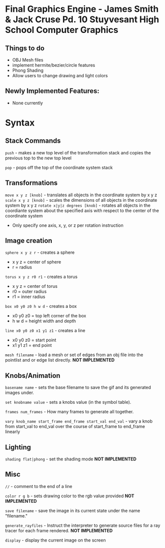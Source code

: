 # Final Graphics Engine - James Smith & Jack Cruse Pd. 10 Stuyvesant High School Computer Graphics

## Things to do
* OBJ Mesh files
* implement hermite/bezier/circle features
* Phong Shading
* Allow users to change drawing and light colors

## Newly Implemented Features:
* None currently


# Syntax

## Stack Commands
`push`	- makes a new top level of the transformation stack and copies the previous top to the new top level

`pop`	- pops off the top of the coordinate system stack

## Transformations
`move x y z [knob]` - translates all objects in the coordinate system by x y z
`scale x y z [knob]`		- scales the dimensions of all objects in the coordinate system by x y z
`rotate x|y|z degrees [knob]`	- rotates all objects in the coordiante system about the specified axis with respect to the center of the coordinate system 
* Only specify one axis, x, y, or z per rotation instruction

## Image creation
`sphere x y z r` - creates a sphere
* x y z = center of sphere
* r = radius

`torus x y z r0 r1` - creates a torus
* x y z = center of torus
* r0 = outer radius
* r1 = inner radius

`box x0 y0 z0 h w d` - creates a box
* x0 y0 z0 = top left corner of the box
* h w d = height width and depth

`line x0 y0 z0 x1 y1 z1` - creates a line
* x0 y0 z0 = start point
* x1 y1 z1 = end point

`mesh filename` - load a mesh or set of edges from an obj file into the pointlist and or edge list directly. **NOT IMPLEMENTED**

## Knobs/Animation
`basename name` - sets the base filename to save the gif and its generated images under.

`set knobname value` - sets a knobs value (in the symbol table).

`frames num_frames`	- How many frames to generate all together.

`vary knob_name start_frame end_frame start_val end_val` - vary a knob from start_val to end_val over the course of start_frame to end_frame linearly

## Lighting
`shading flat|phong` - set the shading mode **NOT IMPLEMENTED**

## Misc
`//` - comment to the end of a line

`color r g b` - sets drawing color to the rgb value provided **NOT IMPLEMENTED**

`save filename` - save the image in its current state under the name "filename."

`generate_rayfiles`	- Instruct the interpreter to generate source files for a ray tracer for each frame rendered. **NOT IMPLEMENTED**

`display`	- display the current image on the screen
